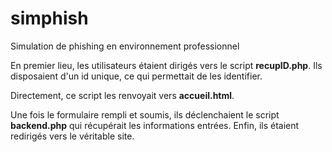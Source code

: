 # simphish
Simulation de phishing en environnement professionnel

En premier lieu, les utilisateurs étaient dirigés vers le script **recupID.php**.
Ils disposaient d'un id unique, ce qui permettait de les identifier.


Directement, ce script les renvoyait vers **accueil.html**.


Une fois le formulaire rempli et soumis, ils déclenchaient le script **backend.php** qui récupérait les informations entrées.
Enfin, ils étaient redirigés vers le véritable site.
